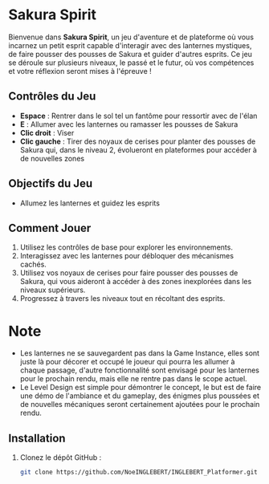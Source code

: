 # Sakura Spirit

Bienvenue dans **Sakura Spirit**, un jeu d'aventure et de plateforme où vous incarnez un petit esprit capable d'interagir avec des lanternes mystiques, de faire pousser des pousses de Sakura et guider d'autres esprits. Ce jeu se déroule sur plusieurs niveaux, le passé et le futur, où vos compétences et votre réflexion seront mises à l'épreuve !

## Contrôles du Jeu

- **Espace** : Rentrer dans le sol tel un fantôme pour ressortir avec de l'élan
- **E** : Allumer avec les lanternes ou ramasser les pousses de Sakura
- **Clic droit** : Viser
- **Clic gauche** : Tirer des noyaux de cerises pour planter des pousses de Sakura qui, dans le niveau 2, évolueront en plateformes pour accéder à de nouvelles zones

## Objectifs du Jeu

- Allumez les lanternes et guidez les esprits
  
## Comment Jouer

1. Utilisez les contrôles de base pour explorer les environnements.
2. Interagissez avec les lanternes pour débloquer des mécanismes cachés.
3. Utilisez vos noyaux de cerises pour faire pousser des pousses de Sakura, qui vous aideront à accéder à des zones inexplorées dans les niveaux supérieurs.
4. Progressez à travers les niveaux tout en récoltant des esprits.

# Note

- Les lanternes ne se sauvegardent pas dans la Game Instance, elles sont juste là pour décorer et occupé le joueur qui pourra les allumer à chaque passage, d'autre fonctionnalité sont envisagé pour les lanternes pour le prochain rendu, mais elle ne rentre pas dans le scope actuel.
- Le Level Design est simple pour démontrer le concept, le but est de faire une démo de l'ambiance et du gameplay, des énigmes plus poussées et de nouvelles mécaniques seront certainement ajoutées pour le prochain rendu.

## Installation

1. Clonez le dépôt GitHub : 
   ```bash
   git clone https://github.com/NoeINGLEBERT/INGLEBERT_Platformer.git
